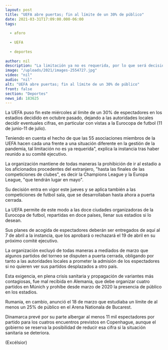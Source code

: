 ```yaml
---
layout: post
title: "UEFA abre puertas; fin al límite de un 30% de público"
date: 2021-03-31T17:09:00.000-06:00
tags:
  
  - aforo
  
  - UEFA
  
  - deportes
  
author: nil
description: "La limitación ya no es requerida, por lo que será decisión de cada Gobierno el número de aficionados que dejen entrar a los estadios"
image: "/uploads/2021/images-2554727.jpg"
video: "nil"
audio: "nil"
alt: "UEFA abre puertas; fin al límite de un 30% de público"
front: false
section: "Deportes"
news_id: 183625
---
```


La UEFA puso fin este miércoles al límite de un 30% de espectadores en los estadios decidido en octubre pasado, dejando a las autoridades locales decidir eventuales cifras, en particular con vistas a la Eurocopa de futbol (11 de junio-11 de julio).

Teniendo en cuenta el hecho de que las 55 asociaciones miembros de la UEFA hacen cada una frente a una situación diferente en la gestión de la pandemia, tal limitación no es ya requerida", explica la instancia tras haber reunido a su comité ejecutivo.

La organización mantiene de todas maneras la prohibición de ir al estadio a los aficionados procedentes del extranjero, "hasta las finales de las competiciones de clubes", es decir la Champions League y la Europa League, "que tendrán lugar en mayo".

Su decisión entra en vigor este jueves y se aplica también a las competiciones de futbol sala, que se desarrollaban hasta ahora a puerta cerrada.

La UEFA permite de este modo a las doce ciudades organizadoras de la Eurocopa de futbol, repartidas en doce países, llenar sus estadios si lo desean. 

Sus planes de acogida de espectadores deberán ser entregados de aquí al 7 de abril a la instancia, que los aprobará o rechazará el 19 de abril en su próximo comité ejecutivo.

La organización excluyó de todas maneras a mediados de marzo que algunos partidos del torneo se disputen a puerta cerrada, obligando por tanto a las autoridades locales a prometer la admisión de los espectadores si no quieren ver sus partidos desplazados a otro país.

Esta exigencia, en plena crisis sanitaria y propagación de variantes más contagiosas, fue mal recibida en Alemania, que debe organizar cuatro partidos en Múnich y prohíbe desde marzo de 2020 la presencia de público en los estadios.

Rumania, en cambio, anunció el 18 de marzo que estudiaba un límite de al menos un 25% de público en el Arena Nationala de Bucarest. 

Dinamarca prevé por su parte albergar al menos 11 mil espectadores por partido para los cuatros encuentros previstos en Copenhague, aunque el gobierno se reserva la posibilidad de reducir esa cifra si la situación sanitaria se deteriora.

(Excélsior)